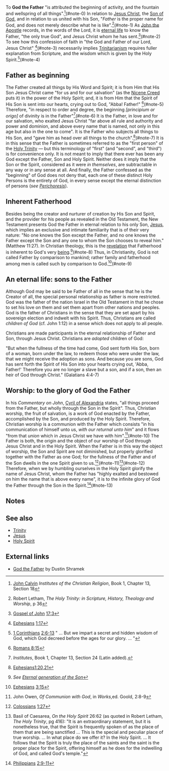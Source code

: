 To **God the Father** "is attributed the beginning of activity, and
the fountain and wellspring of all things".[^1](#note-0) In
relation to [Jesus Christ](Jesus_Christ "Jesus Christ"), the
[Son of God](Son_of_God "Son of God"), and in relation to us united
with his Son, "*Father* is the proper name for God, and does not
merely describe what he is like".[^2](#note-1) As
[John the Apostle](John_the_Apostle "John the Apostle") records, in
the words of the Lord, it is
[eternal life](Eternal_life "Eternal life") to know the Father,
"the only true God", and Jesus Christ whom he has
sent.[^3](#note-2) To see how this confession of faith in "the
God and Father of our Lord, Jesus Christ" [^4](#note-3)
necessarily implies [Trinitarianism](Trinity "Trinity") requires
fuller explanation from Scripture, and the wisdom which is given by
the Holy Spirit.[^5](#note-4)

## Father as beginning

The Father created all things by His Word and Spirit; it is from
Him that His Son Jesus Christ came "for us and for our salvation"
(as the [Nicene Creed](Nicene_Creed "Nicene Creed") puts it) in the
power of the Holy Spirit; and, it is from Him that the Spirit of
His Son is sent into our hearts, crying out to God, "Abba! Father!"
[^6](#note-5) Therefore, "in respect to order and degree, the
beginning *[principium or origo]* of divinity is in the
Father"[^7](#note-6) It is the Father, in love and for our
salvation, who exalted Jesus Christ "far above all rule and
authority and power and dominion, and above every name that is
named, not only in this age but also in the one to come". It is the
Father who subjects all things to His Son, and "gave him as head
over all things to the church".[^8](#note-7) It is in this sense
that the Father is sometimes referred to as the "first person" of
the [Holy Trinity](Holy_Trinity "Holy Trinity") — but this
terminology of "first" (and "second", and "third") is for
convenience only. It is not meant to imply that there ever has been
any God except the Father, Son and Holy Spirit. Neither does it
imply that the Son or the Spirit, considered as it were
*in themselves*, are subtractable in any way or in any sense at
all. And finally, the Father confessed as the "beginning" of God
does not deny that, each one of these distinct Holy Persons is the
entirety of God, in every sense except the eternal distinction of
persons (*see [Perichoresis](Perichoresis "Perichoresis")*).

## Inherent Fatherhood

Besides being the creator and nurturer of creation by His Son and
Spirit, and the provider for his people as revealed in the Old
Testament, the New Testament presents God the Father in eternal
relation to his only Son, [Jesus](Jesus "Jesus"), which implies an
exclusive and intimate familiarity that is of their very nature:
"No one knows the Son except the Father, and no one knows the
Father except the Son and any one to whom the Son chooses to reveal
him." (Matthew 11:27). In Christian theology, this is the
[revelation](Revelation_of_God "Revelation of God") that Fatherhood
is inherent to God's very [being](Being "Being").[^9](#note-8)
Thus, in Christianity, God is not called Father by comparison to
mankind; rather family and fatherhood among men is called such by
comparison to God.[^10](#note-9)

## An eternal life: sons to the Father

Although God may be said to be Father of all in the sense that he
is the Creator of all, the special personal relationship as father
is more restricted. God was the father of the nation Israel in the
Old Testament in that he chose to set his love on them and set them
apart from other nations and peoples. God is the father of
Christians in the sense that they are set apart by his sovereign
election and indwelt with his Spirit. Thus, Christians are called
*children of God* (cf. John 1:12) in a sense which does not apply
to all people.

Christians are made participants in the eternal relationship of
Father and Son, through Jesus Christ. Christians are *adopted*
children of God:

"But when the fullness of the time had come, God sent forth His
Son, born of a woman, born under the law, to redeem those who were
under the law, that we might receive the adoption as sons. And
because you are sons, God has sent forth the Spirit of His Son into
your hearts crying out, 'Abba, Father!' Therefore you are no longer
a slave but a son, and if a son, then an heir of God through
Christ." (Galatians 4:4-7)
## Worship: to the glory of God the Father

In his *Commentary on John*,
[Cyril of Alexandria](Cyril_of_Alexandria "Cyril of Alexandria")
states, "all things proceed from the Father, but wholly through the
Son in the Spirit". Thus, Christian worship, the fruit of
salvation, is a work of God enacted by the Father, accomplished by
the Son, and produced by the Holy Spirit. Therefore, Christian
worship is a communion with the Father which consists "in his
communication of himself unto us, *with our returnal unto him*" and
it flows "from that *union* which in Jesus Christ we have with
him".[^11](#note-10) The Father is both, the origin and the
object of our worship of God through Jesus Christ and in the Holy
Spirit. When the Father is in this way the object of worship, the
Son and Spirit are not diminished, but properly glorified together
with the Father as one God; for the fullness of the Father and of
the Son dwells in the one Spirit given to
us.[^12](#note-11)[^13](#note-12) Therefore, when we by
humbling ourselves in the Holy Spirit glorify the name of Jesus
Christ, whom the Father has "highly exalted and bestowed on him the
name that is above every name", it is to the infinite glory of God
the Father through the Son in the Spirit.[^14](#note-13)

## Notes


[^1]: [John Calvin](John_Calvin "John Calvin")
    *Institutes of the Christian Religion*, Book 1, Chapter 13, Section
    18
[^2]: Robert Letham,
    *The Holy Trinity: in Scripture, History, Theology and Worship*, p
    36
[^3]: [Gospel of John](Gospel_of_John "Gospel of John")
    [17:3](http://www.biblegateway.com/passage/?search=John%2017:3;&version=47;)
[^4]: [Ephesians](Ephesians "Ephesians")
    [1:17](http://www.biblegateway.com/passage/?book_id=56&chapter=1&verse=17&version=47&context=verse)
[^5]: [1 Corinthians](1_Corinthians "1 Corinthians")
    [2:6-13](http://www.biblegateway.com/passage/?search=1%20Corinthians%202:6-13;&version=47;)
    " ... But we impart a secret and hidden wisdom of God, which God
    decreed before the ages for our glory. ... "
[^6]: [Romans 8:15](http://www.biblegateway.com/passage/?book_id=52&chapter=8&verse=15&version=47&context=verse)
[^7]: *Institutes*, Book 1, Chapter 13, Section 24 (Latin
    added).
[^8]:
    [Ephesians](Ephesians "Ephesians")[1:20,21](http://www.biblegateway.com/passage/?search=Ephesians%201:20,21&version=47)
[^9]:
    *See [Eternal generation of the Son](Eternal_generation_of_the_Son "Eternal generation of the Son")*
[^10]: [Ephesians](Ephesians "Ephesians")
    [3:15](http://www.biblegateway.com/passage/?search=Ephesians%203:15;&version=47;)
[^11]: John Owen, *Of Communion with God*, in *Works*,ed.
    Goold, 2:8-9
[^12]: [Colossians](Colossians "Colossians")
    [1:27](http://www.biblegateway.com/passage/?book_id=58&chapter=1&verse=27&version=47&context=verse)
[^13]: Basil of Caesarea, *On the Holy Spirit* 26:62 (as
    quoted in Robert Letham, *The Holy Trinity*, pg 416): "It is an
    extraordinary statement, but it is nonetheless true, that the
    Spirit is frequently spoken of as the place of them that are being
    sanctified ... This is the special and peculiar place of true
    worship. ... In what place do we offer it? In the Holy Spirit. ...
    It follows that the Spirit is truly the place of the saints and the
    saint is the proper place for the Spirit, offering himself as he
    does for the indwelling of God, and called God's temple."
[^14]: [Philippians](Philippians "Philippians")
    [2:9-11](http://www.biblegateway.com/passage/?search=Philippians%202:9-11&version=47)

## See also

-   [Trinity](Trinity "Trinity")
-   [Jesus](Jesus "Jesus")
-   [Holy Spirit](Holy_Spirit "Holy Spirit")

## External links

-   [God the Father](http://www.geocities.com/Athens/Delphi/8449/father.html)
    by Dustin Shramek